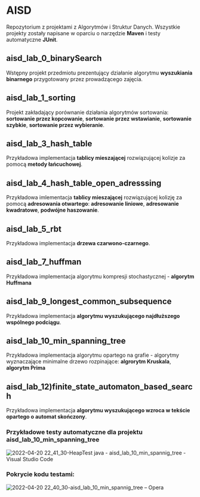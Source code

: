 # AISD
Repozytorium z projektami z Algorytmów i Struktur Danych. Wszystkie projekty zostały napisane w oparciu o narzędzie __Maven__ i testy automatyczne __JUnit__.

## aisd_lab_0_binarySearch
Wstępny projekt przedmiotu prezentujący działanie algorytmu __wyszukiania binarnego__ przygotowany przez prowadzącego zajęcia.

## aisd_lab_1_sorting
Projekt zakładający porównanie działania algorytmów sortowania: __sortowanie przez kopcowanie__, __sortowanie przez wstawianie__, __sortowanie szybkie__, __sortowanie przez wybieranie__.

## aisd_lab_3_hash_table
Przykładowa implementacja __tablicy mieszającej__ rozwiązującej kolizje za pomocą __metody łańcuchowej__.

## aisd_lab_4_hash_table_open_adresssing
Przykładowa imlementacja __tablicy mieszającej__ rozwiązującej kolizję za pomocą __adresowania otwartego__: __adresowanie liniowe__, __adresowanie kwadratowe__, __podwójne haszowanie__.

## aisd_lab_5_rbt
Przykładowa implementacja __drzewa czarwono-czarnego__.

## aisd_lab_7_huffman
Przykładowa implementacja algorytmu kompresji stochastycznej - __algorytm Huffmana__

## aisd_lab_9_longest_common_subsequence
Przykładowa implementacja __algorytmu wyszukującego najdłuższego wspólnego podciągu__. 

## aisd_lab_10_min_spanning_tree
Przykładowa implementacja algorytmu opartego na grafie - algorytmy wyznaczające minimalne drzewo rozpinające: __algrorytm Kruskala__, __algorytm Prima__

## aisd_lab_12)finite_state_automaton_based_search
Przykładowa implementacja __algorytmu wyszukującego wzroca w tekście opartego o automat skończony__.

### Przykładowe testy automatyczne dla projektu aisd_lab_10_min_spanning_tree
![2022-04-20 22_41_30-HeapTest java - aisd_lab_10_min_spannig_tree - Visual Studio Code](https://user-images.githubusercontent.com/74370363/164319191-27fab80b-1aa5-49d7-97fc-42ba095d66b5.png)

### Pokrycie kodu testami:
![2022-04-20 22_40_30-aisd_lab_10_min_spannig_tree – Opera](https://user-images.githubusercontent.com/74370363/164319341-21b22b8e-5b1d-4891-b92a-f0575295b4c5.png)
